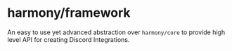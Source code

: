 # harmony/framework

An easy to use yet advanced abstraction over `harmony/core` to provide high level API for creating Discord Integrations.
